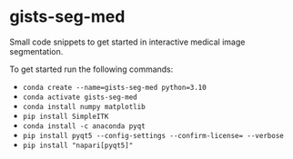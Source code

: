 # gists-seg-med


Small code snippets to get started in interactive medical image segmentation.


To get started run the following commands:
- `conda create --name=gists-seg-med python=3.10`
- `conda activate gists-seg-med`
- `conda install numpy matplotlib`
- `pip install SimpleITK`
- `conda install -c anaconda pyqt`
- `pip install pyqt5 --config-settings --confirm-license= --verbose`
- `pip install "napari[pyqt5]"`